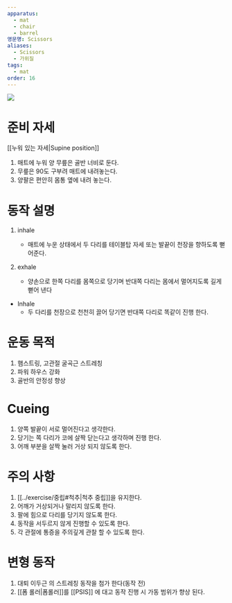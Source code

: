 ```yaml
---
apparatus:
  - mat
  - chair
  - barrel
영문명: Scissors
aliases:
  - Scissors
  - 가위질
tags:
  - mat
order: 16
---
```



![](https://youtu.be/aLafegpv71k?si=VVT1jtrGCUhn5MQU)

# 준비 자세

[[누워 있는 자세|Supine position]]

1. 매트에 누워 양 무릎은 골반 너비로 둔다.
2. 무릎은 90도 구부려 매트에 내려놓는다.
3. 양팔은 편안히 몸통 옆에 내려 놓는다.

# 동작 설명

1. inhale
    - 매트에 누운 상태에서 두 다리를 테이블탑 자세 또는 발끝이 천장을 향하도록 뻗어준다.

2. exhale
    - 양손으로 한쪽 다리를 몸쪽으로 당기며 반대쪽 다리는 몸에서 멀어지도록 길게 뻗어 낸다

- Inhale
    - 두 다리를 천장으로 천천히 끌어 당기면 반대쪽 다리로 똑같이 진행 한다.

# 운동 목적

1. 햄스트링, 고관절 굴곡근 스트레칭
2. 파워 하우스 강화
3. 골반의 안정성 향상

# Cueing

1. 양쪽 발끝이 서로 멀어진다고 생각한다.
2. 당기는 쪽 다리가 코에 살짝 닫는다고 생각하며 진행 한다.
3. 어깨 부분을 살짝 눌러 거상 되지 않도록 한다.

# 주의 사항

1. [[../exercise/중립#척추|척추 중립]]을 유지한다.
2. 어깨가 거상되거나 말리지 않도록 한다.
3. 팔에 힘으로 다리를 당기지 않도록 한다.
4. 동작을 서두르지 않게 진행할 수 있도록 한다.
5. 각 관절에 통증을 주의깊게 관찰 할 수 있도록 한다.

# 변형 동작

1. 대퇴 이두근 의 스트레칭 동작을 첨가 한다(동작 전)
2. [[폼 롤러|폼롤러]]를 [[PSIS]] 에 대고 동작 진행 시 가동 범위가 향상 된다.
